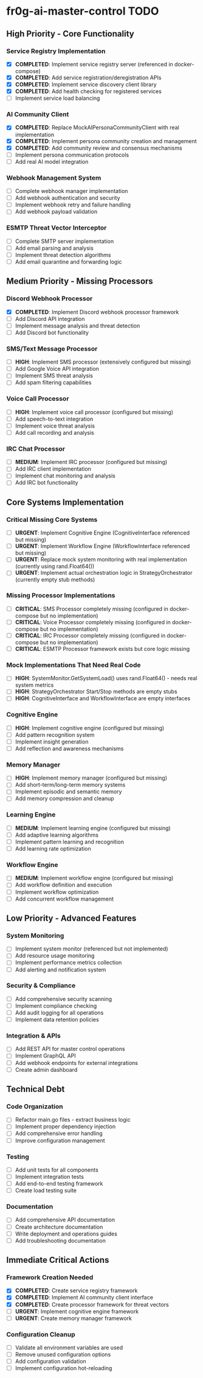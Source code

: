 # fr0g-ai-master-control TODO

## High Priority - Core Functionality

### Service Registry Implementation
- [x] **COMPLETED**: Implement service registry server (referenced in docker-compose)
- [x] **COMPLETED**: Add service registration/deregistration APIs
- [x] **COMPLETED**: Implement service discovery client library
- [x] **COMPLETED**: Add health checking for registered services
- [ ] Implement service load balancing

### AI Community Client
- [x] **COMPLETED**: Replace MockAIPersonaCommunityClient with real implementation
- [x] **COMPLETED**: Implement persona community creation and management
- [x] **COMPLETED**: Add community review and consensus mechanisms
- [ ] Implement persona communication protocols
- [ ] Add real AI model integration

### Webhook Management System
- [ ] Complete webhook manager implementation
- [ ] Add webhook authentication and security
- [ ] Implement webhook retry and failure handling
- [ ] Add webhook payload validation

### ESMTP Threat Vector Interceptor
- [ ] Complete SMTP server implementation
- [ ] Add email parsing and analysis
- [ ] Implement threat detection algorithms
- [ ] Add email quarantine and forwarding logic

## Medium Priority - Missing Processors

### Discord Webhook Processor
- [x] **COMPLETED**: Implement Discord webhook processor framework
- [ ] Add Discord API integration
- [ ] Implement message analysis and threat detection
- [ ] Add Discord bot functionality

### SMS/Text Message Processor
- [ ] **HIGH**: Implement SMS processor (extensively configured but missing)
- [ ] Add Google Voice API integration
- [ ] Implement SMS threat analysis
- [ ] Add spam filtering capabilities

### Voice Call Processor
- [ ] **HIGH**: Implement voice call processor (configured but missing)
- [ ] Add speech-to-text integration
- [ ] Implement voice threat analysis
- [ ] Add call recording and analysis

### IRC Chat Processor
- [ ] **MEDIUM**: Implement IRC processor (configured but missing)
- [ ] Add IRC client implementation
- [ ] Implement chat monitoring and analysis
- [ ] Add IRC bot functionality

## Core Systems Implementation

### Critical Missing Core Systems
- [ ] **URGENT**: Implement Cognitive Engine (CognitiveInterface referenced but missing)
- [ ] **URGENT**: Implement Workflow Engine (WorkflowInterface referenced but missing)
- [ ] **URGENT**: Replace mock system monitoring with real implementation (currently using rand.Float64())
- [ ] **URGENT**: Implement actual orchestration logic in StrategyOrchestrator (currently empty stub methods)

### Missing Processor Implementations
- [ ] **CRITICAL**: SMS Processor completely missing (configured in docker-compose but no implementation)
- [ ] **CRITICAL**: Voice Processor completely missing (configured in docker-compose but no implementation)
- [ ] **CRITICAL**: IRC Processor completely missing (configured in docker-compose but no implementation)
- [ ] **CRITICAL**: ESMTP Processor framework exists but core logic missing

### Mock Implementations That Need Real Code
- [ ] **HIGH**: SystemMonitor.GetSystemLoad() uses rand.Float64() - needs real system metrics
- [ ] **HIGH**: StrategyOrchestrator Start/Stop methods are empty stubs
- [ ] **HIGH**: CognitiveInterface and WorkflowInterface are empty interfaces

### Cognitive Engine
- [ ] **HIGH**: Implement cognitive engine (configured but missing)
- [ ] Add pattern recognition system
- [ ] Implement insight generation
- [ ] Add reflection and awareness mechanisms

### Memory Manager
- [ ] **HIGH**: Implement memory manager (configured but missing)
- [ ] Add short-term/long-term memory systems
- [ ] Implement episodic and semantic memory
- [ ] Add memory compression and cleanup

### Learning Engine
- [ ] **MEDIUM**: Implement learning engine (configured but missing)
- [ ] Add adaptive learning algorithms
- [ ] Implement pattern learning and recognition
- [ ] Add learning rate optimization

### Workflow Engine
- [ ] **MEDIUM**: Implement workflow engine (configured but missing)
- [ ] Add workflow definition and execution
- [ ] Implement workflow optimization
- [ ] Add concurrent workflow management

## Low Priority - Advanced Features

### System Monitoring
- [ ] Implement system monitor (referenced but not implemented)
- [ ] Add resource usage monitoring
- [ ] Implement performance metrics collection
- [ ] Add alerting and notification system

### Security & Compliance
- [ ] Add comprehensive security scanning
- [ ] Implement compliance checking
- [ ] Add audit logging for all operations
- [ ] Implement data retention policies

### Integration & APIs
- [ ] Add REST API for master control operations
- [ ] Implement GraphQL API
- [ ] Add webhook endpoints for external integrations
- [ ] Create admin dashboard

## Technical Debt

### Code Organization
- [ ] Refactor main.go files - extract business logic
- [ ] Implement proper dependency injection
- [ ] Add comprehensive error handling
- [ ] Improve configuration management

### Testing
- [ ] Add unit tests for all components
- [ ] Implement integration tests
- [ ] Add end-to-end testing framework
- [ ] Create load testing suite

### Documentation
- [ ] Add comprehensive API documentation
- [ ] Create architecture documentation
- [ ] Write deployment and operations guides
- [ ] Add troubleshooting documentation

## Immediate Critical Actions

### Framework Creation Needed
- [x] **COMPLETED**: Create service registry framework
- [x] **COMPLETED**: Implement AI community client interface
- [x] **COMPLETED**: Create processor framework for threat vectors
- [ ] **URGENT**: Implement cognitive engine framework
- [ ] **URGENT**: Create memory manager framework

### Configuration Cleanup
- [ ] Validate all environment variables are used
- [ ] Remove unused configuration options
- [ ] Add configuration validation
- [ ] Implement configuration hot-reloading

